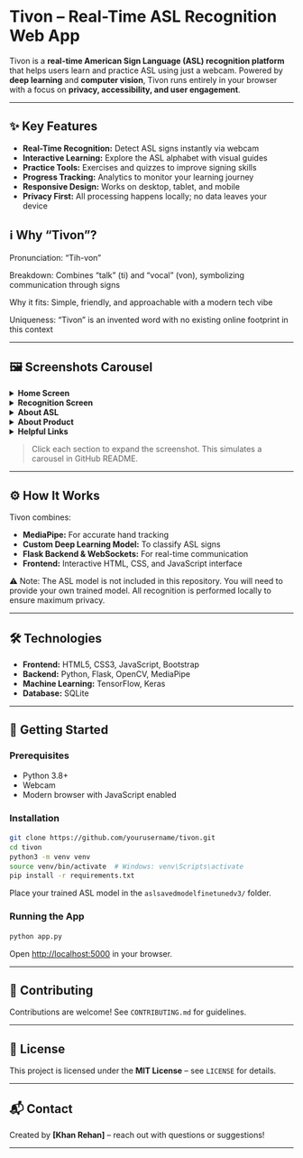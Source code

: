 # Tivon – Real-Time ASL Recognition Web App

Tivon is a **real-time American Sign Language (ASL) recognition platform** that helps users learn and practice ASL using just a webcam. Powered by **deep learning** and **computer vision**, Tivon runs entirely in your browser with a focus on **privacy, accessibility, and user engagement**.

---

## ✨ Key Features

* **Real-Time Recognition:** Detect ASL signs instantly via webcam
* **Interactive Learning:** Explore the ASL alphabet with visual guides
* **Practice Tools:** Exercises and quizzes to improve signing skills
* **Progress Tracking:** Analytics to monitor your learning journey
* **Responsive Design:** Works on desktop, tablet, and mobile
* **Privacy First:** All processing happens locally; no data leaves your device

## ℹ️ Why “Tivon”?

Pronunciation: “Tih-von”

Breakdown: Combines “talk” (ti) and “vocal” (von), symbolizing communication through signs

Why it fits: Simple, friendly, and approachable with a modern tech vibe

Uniqueness: “Tivon” is an invented word with no existing online footprint in this context

---

## 🖼 Screenshots Carousel

<details>
<summary><strong>Home Screen</strong></summary>
<img src="ScreenShot/Home.png" width="600" alt="Home Screen">
</details>

<details>
<summary><strong>Recognition Screen</strong></summary>
<img src="ScreenShot/Identifying screen.png" width="600" alt="Recognition Screen">
</details>

<details>
<summary><strong>About ASL</strong></summary>
<img src="ScreenShot/About Asl.png" width="600" alt="About ASL">
</details>

<details>
<summary><strong>About Product</strong></summary>
<img src="ScreenShot/About product.png" width="600" alt="About Product">
</details>

<details>
<summary><strong>Helpful Links</strong></summary>
<img src="ScreenShot/Helpful link.png" width="600" alt="Helpful Links">
</details>

> Click each section to expand the screenshot. This simulates a carousel in GitHub README.

---

## ⚙️ How It Works

Tivon combines:

* **MediaPipe:** For accurate hand tracking
* **Custom Deep Learning Model:** To classify ASL signs
* **Flask Backend & WebSockets:** For real-time communication
* **Frontend:** Interactive HTML, CSS, and JavaScript interface
  
⚠️ Note: The ASL model is not included in this repository. You will need to provide your own trained model. All recognition is performed locally to ensure maximum privacy.

---

## 🛠 Technologies

* **Frontend:** HTML5, CSS3, JavaScript, Bootstrap
* **Backend:** Python, Flask, OpenCV, MediaPipe
* **Machine Learning:** TensorFlow, Keras
* **Database:** SQLite

---

## 🚀 Getting Started

### Prerequisites

* Python 3.8+
* Webcam
* Modern browser with JavaScript enabled

### Installation

```bash
git clone https://github.com/yourusername/tivon.git
cd tivon
python3 -m venv venv
source venv/bin/activate  # Windows: venv\Scripts\activate
pip install -r requirements.txt
```

Place your trained ASL model in the `aslsavedmodelfinetunedv3/` folder.

### Running the App

```bash
python app.py
```

Open [http://localhost:5000](http://localhost:5000) in your browser.

---

## 🤝 Contributing

Contributions are welcome! See `CONTRIBUTING.md` for guidelines.

---

## 📄 License

This project is licensed under the **MIT License** – see `LICENSE` for details.

---

## 📬 Contact

Created by **[Khan Rehan]** – reach out with questions or suggestions!

---


